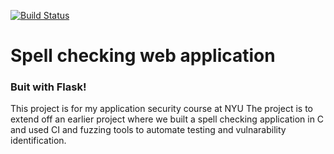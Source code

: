 [![Build Status](https://travis-ci.com/Kurlee/SpellCheckerWebapp.svg?branch=master)](https://travis-ci.com/Kurlee/SpellCheckerWebapp)

# Spell checking web application

### Buit with Flask!

This project is for my application security course at NYU
The project is to extend off an earlier project where we built a 
spell checking application in C and used CI and fuzzing tools to automate
testing and vulnarability identification. 
